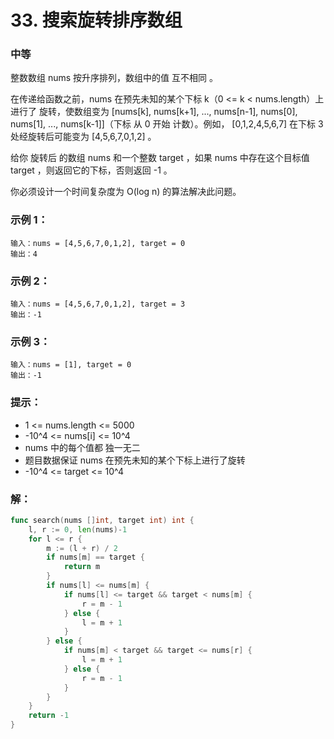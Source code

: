 # 33. 搜索旋转排序数组

### 中等

整数数组 nums 按升序排列，数组中的值 互不相同 。

在传递给函数之前，nums 在预先未知的某个下标 k（0 <= k < nums.length）上进行了 旋转，使数组变为 [nums[k], nums[k+1], ..., nums[n-1], nums[0], nums[1], ..., nums[k-1]]（下标 从 0 开始 计数）。例如， [0,1,2,4,5,6,7] 在下标 3 处经旋转后可能变为 [4,5,6,7,0,1,2] 。

给你 旋转后 的数组 nums 和一个整数 target ，如果 nums 中存在这个目标值 target ，则返回它的下标，否则返回 -1 。

你必须设计一个时间复杂度为 O(log n) 的算法解决此问题。

### 示例 1：

    输入：nums = [4,5,6,7,0,1,2], target = 0
    输出：4

### 示例 2：

    输入：nums = [4,5,6,7,0,1,2], target = 3
    输出：-1

### 示例 3：

    输入：nums = [1], target = 0
    输出：-1
 
### 提示：
- 1 <= nums.length <= 5000
- -10^4 <= nums[i] <= 10^4
- nums 中的每个值都 独一无二
- 题目数据保证 nums 在预先未知的某个下标上进行了旋转
- -10^4 <= target <= 10^4

### 解：

```go
func search(nums []int, target int) int {
	l, r := 0, len(nums)-1
	for l <= r {
		m := (l + r) / 2
		if nums[m] == target {
			return m
		}
		if nums[l] <= nums[m] {
			if nums[l] <= target && target < nums[m] {
				r = m - 1
			} else {
				l = m + 1
			}
		} else {
			if nums[m] < target && target <= nums[r] {
				l = m + 1
			} else {
				r = m - 1
			}
		}
	}
	return -1
}
```
